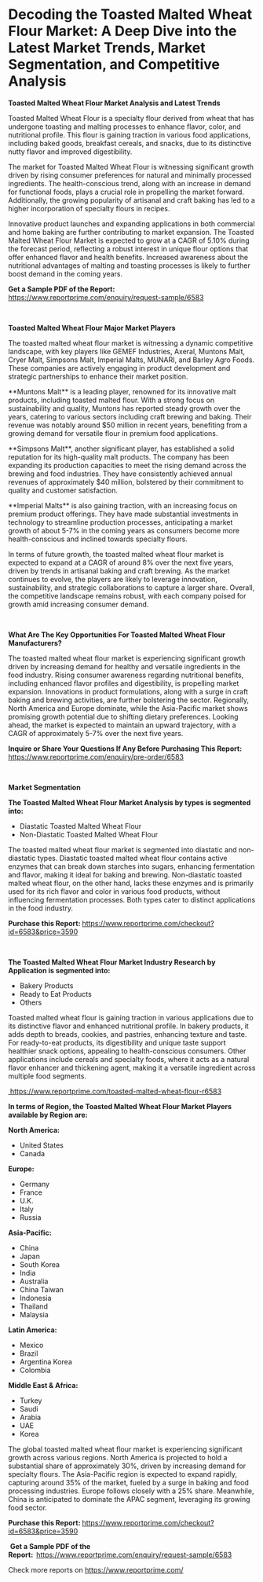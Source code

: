 <p><h1>Decoding the Toasted Malted Wheat Flour Market: A Deep Dive into the Latest Market Trends, Market Segmentation, and Competitive Analysis</h1></p><p><strong>Toasted Malted Wheat Flour Market Analysis and Latest Trends</strong></p>
<p><p>Toasted Malted Wheat Flour is a specialty flour derived from wheat that has undergone toasting and malting processes to enhance flavor, color, and nutritional profile. This flour is gaining traction in various food applications, including baked goods, breakfast cereals, and snacks, due to its distinctive nutty flavor and improved digestibility. </p><p>The market for Toasted Malted Wheat Flour is witnessing significant growth driven by rising consumer preferences for natural and minimally processed ingredients. The health-conscious trend, along with an increase in demand for functional foods, plays a crucial role in propelling the market forward. Additionally, the growing popularity of artisanal and craft baking has led to a higher incorporation of specialty flours in recipes. </p><p>Innovative product launches and expanding applications in both commercial and home baking are further contributing to market expansion. The Toasted Malted Wheat Flour Market is expected to grow at a CAGR of 5.10% during the forecast period, reflecting a robust interest in unique flour options that offer enhanced flavor and health benefits. Increased awareness about the nutritional advantages of malting and toasting processes is likely to further boost demand in the coming years.</p></p>
<p><strong>Get a Sample PDF of the Report:&nbsp;</strong> <a href="https://www.reportprime.com/enquiry/request-sample/6583?utm_campaign=2770&utm_medium=2&utm_source=Github&utm_content=ia&utm_term=19032025&utm_id=toasted-malted-wheat-flour">https://www.reportprime.com/enquiry/request-sample/6583</a></p>
<p>&nbsp;</p>
<p><strong>Toasted Malted Wheat Flour Major Market Players</strong></p>
<p><p>The toasted malted wheat flour market is witnessing a dynamic competitive landscape, with key players like GEMEF Industries, Axeral, Muntons Malt, Cryer Malt, Simpsons Malt, Imperial Malts, MUNARI, and Barley Agro Foods. These companies are actively engaging in product development and strategic partnerships to enhance their market position.</p><p>**Muntons Malt** is a leading player, renowned for its innovative malt products, including toasted malted flour. With a strong focus on sustainability and quality, Muntons has reported steady growth over the years, catering to various sectors including craft brewing and baking. Their revenue was notably around $50 million in recent years, benefiting from a growing demand for versatile flour in premium food applications.</p><p>**Simpsons Malt**, another significant player, has established a solid reputation for its high-quality malt products. The company has been expanding its production capacities to meet the rising demand across the brewing and food industries. They have consistently achieved annual revenues of approximately $40 million, bolstered by their commitment to quality and customer satisfaction.</p><p>**Imperial Malts** is also gaining traction, with an increasing focus on premium product offerings. They have made substantial investments in technology to streamline production processes, anticipating a market growth of about 5-7% in the coming years as consumers become more health-conscious and inclined towards specialty flours.</p><p>In terms of future growth, the toasted malted wheat flour market is expected to expand at a CAGR of around 8% over the next five years, driven by trends in artisanal baking and craft brewing. As the market continues to evolve, the players are likely to leverage innovation, sustainability, and strategic collaborations to capture a larger share. Overall, the competitive landscape remains robust, with each company poised for growth amid increasing consumer demand.</p></p>
<p>&nbsp;</p>
<p><strong>What Are The Key Opportunities For Toasted Malted Wheat Flour Manufacturers?</strong></p>
<p><p>The toasted malted wheat flour market is experiencing significant growth driven by increasing demand for healthy and versatile ingredients in the food industry. Rising consumer awareness regarding nutritional benefits, including enhanced flavor profiles and digestibility, is propelling market expansion. Innovations in product formulations, along with a surge in craft baking and brewing activities, are further bolstering the sector. Regionally, North America and Europe dominate, while the Asia-Pacific market shows promising growth potential due to shifting dietary preferences. Looking ahead, the market is expected to maintain an upward trajectory, with a CAGR of approximately 5-7% over the next five years.</p></p>
<p><strong>Inquire or Share Your Questions If Any Before Purchasing This Report:</strong> <a href="https://www.reportprime.com/enquiry/pre-order/6583?utm_campaign=2770&utm_medium=2&utm_source=Github&utm_content=ia&utm_term=19032025&utm_id=toasted-malted-wheat-flour">https://www.reportprime.com/enquiry/pre-order/6583</a></p>
<p>&nbsp;</p>
<p><strong>Market Segmentation</strong></p>
<p><strong>The Toasted Malted Wheat Flour Market Analysis by types is segmented into:</strong></p>
<p><ul><li>Diastatic Toasted Malted Wheat Flour</li><li>Non-Diastatic Toasted Malted Wheat Flour</li></ul></p>
<p><p>The toasted malted wheat flour market is segmented into diastatic and non-diastatic types. Diastatic toasted malted wheat flour contains active enzymes that can break down starches into sugars, enhancing fermentation and flavor, making it ideal for baking and brewing. Non-diastatic toasted malted wheat flour, on the other hand, lacks these enzymes and is primarily used for its rich flavor and color in various food products, without influencing fermentation processes. Both types cater to distinct applications in the food industry.</p></p>
<p><strong>Purchase this Report:&nbsp;</strong><a href="https://www.reportprime.com/checkout?id=6583&price=3590&utm_campaign=2770&utm_medium=2&utm_source=Github&utm_content=ia&utm_term=19032025&utm_id=toasted-malted-wheat-flour">https://www.reportprime.com/checkout?id=6583&price=3590</a></p>
<p>&nbsp;</p>
<p><strong>The Toasted Malted Wheat Flour Market Industry Research by Application is segmented into:</strong></p>
<p><ul><li>Bakery Products</li><li>Ready to Eat Products</li><li>Others</li></ul></p>
<p><p>Toasted malted wheat flour is gaining traction in various applications due to its distinctive flavor and enhanced nutritional profile. In bakery products, it adds depth to breads, cookies, and pastries, enhancing texture and taste. For ready-to-eat products, its digestibility and unique taste support healthier snack options, appealing to health-conscious consumers. Other applications include cereals and specialty foods, where it acts as a natural flavor enhancer and thickening agent, making it a versatile ingredient across multiple food segments.</p></p>
<p><a href="https://www.reportprime.com/toasted-malted-wheat-flour-r6583?utm_campaign=2770&utm_medium=2&utm_source=Github&utm_content=ia&utm_term=19032025&utm_id=toasted-malted-wheat-flour">&nbsp;https://www.reportprime.com/toasted-malted-wheat-flour-r6583</a></p>
<p><strong>In terms of Region, the Toasted Malted Wheat Flour Market Players available by Region are:</strong></p>
<p>
    <p> <strong> North America: </strong>
        <ul>
            <li>United States</li>
            <li>Canada</li>
        </ul>
        </p> 
    <p> <strong> Europe: </strong>
        <ul>
            <li>Germany</li>
            <li>France</li>
            <li>U.K.</li>
            <li>Italy</li>
            <li>Russia</li>
        </ul>
        </p> 
    <p> <strong> Asia-Pacific: </strong>
        <ul>
            <li>China</li>
            <li>Japan</li>
            <li>South Korea</li>
            <li>India</li>
            <li>Australia</li>
            <li>China Taiwan</li>
            <li>Indonesia</li>
            <li>Thailand</li>
            <li>Malaysia</li>
        </ul>
        </p> 
    <p> <strong> Latin America: </strong>
        <ul>
            <li>Mexico</li>
            <li>Brazil</li>
            <li>Argentina Korea</li>
            <li>Colombia</li>
        </ul>
        </p> 
    <p> <strong> Middle East & Africa: </strong>
        <ul>
            <li>Turkey</li>
            <li>Saudi</li>
            <li>Arabia</li>
            <li>UAE</li>
            <li>Korea</li>
        </ul>
    </p>
    </p>
<p><p>The global toasted malted wheat flour market is experiencing significant growth across various regions. North America is projected to hold a substantial share of approximately 30%, driven by increasing demand for specialty flours. The Asia-Pacific region is expected to expand rapidly, capturing around 35% of the market, fueled by a surge in baking and food processing industries. Europe follows closely with a 25% share. Meanwhile, China is anticipated to dominate the APAC segment, leveraging its growing food sector.</p></p>
<p><strong>Purchase this Report: </strong><a href="https://www.reportprime.com/checkout?id=6583&price=3590&utm_campaign=2770&utm_medium=2&utm_source=Github&utm_content=ia&utm_term=19032025&utm_id=toasted-malted-wheat-flour">https://www.reportprime.com/checkout?id=6583&price=3590</a></p>
<p>&nbsp;<strong>Get a Sample PDF of the Report:&nbsp;&nbsp;</strong><a href="https://www.reportprime.com/enquiry/request-sample/6583?utm_campaign=2770&utm_medium=2&utm_source=Github&utm_content=ia&utm_term=19032025&utm_id=toasted-malted-wheat-flour">https://www.reportprime.com/enquiry/request-sample/6583</a></p>
<p><strong></strong></p>
<p>Check more reports on <a href="https://www.reportprime.com/?utm_campaign=2770&utm_medium=2&utm_source=Github&utm_content=ia&utm_term=19032025&utm_id=toasted-malted-wheat-flour">https://www.reportprime.com/</a></p>